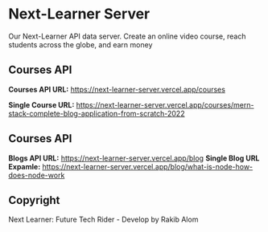 # Next-Learner Server
Our Next-Learner API data server. Create an online video course, reach students across the globe, and earn money

## Courses API
**Courses API URL:** https://next-learner-server.vercel.app/courses

**Single Course URL:** https://next-learner-server.vercel.app/courses/mern-stack-complete-blog-application-from-scratch-2022

## Courses API
**Blogs API URL:** https://next-learner-server.vercel.app/blog
**Single Blog URL Expamle:** https://next-learner-server.vercel.app/blog/what-is-node-how-does-node-work

## Copyright
Next Learner: Future Tech Rider - Develop by Rakib Alom